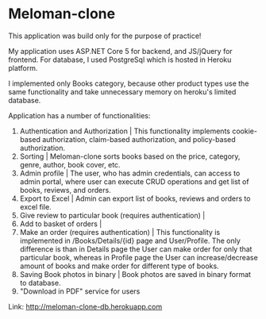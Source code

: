 # Meloman-clone

This application was build only for the purpose of practice!

My application uses ASP.NET Core 5 for backend, and JS/jQuery for frontend.
For database, I used PostgreSql which is hosted in Heroku platform.

I implemented only Books category, because other product types use the same functionality and take unnecessary memory on heroku's limited database.

Application has a number of functionalities:
1) Authentication and Authorization |
  This functionality implements cookie-based authorization, claim-based authorization, and policy-based authorization.
2) Sorting |
  Meloman-clone sorts books based on the price, category, genre, author, book cover, etc.
3) Admin profile |
  The user, who has admin credentials, can access to admin portal, where user can execute CRUD operations and get list of books, reviews, and orders.
4) Export to Excel |
  Admin can export list of books, reviews and orders to excel file.
5) Give review to particular book (requires authentication) |
6) Add to basket of orders |
7) Make an order (requires authentication) |
  This functionality is implemented in /Books/Details/{id} page and User/Profile. The only difference is than in Details page the User can make order for only that particular book, whereas in Profile page the User can increase/decrease amount of books and make order for different type of books.
8) Saving Book photos in binary |
  Book photos are saved in binary format to database. 
9) "Download in PDF" service for users

Link: http://meloman-clone-db.herokuapp.com
